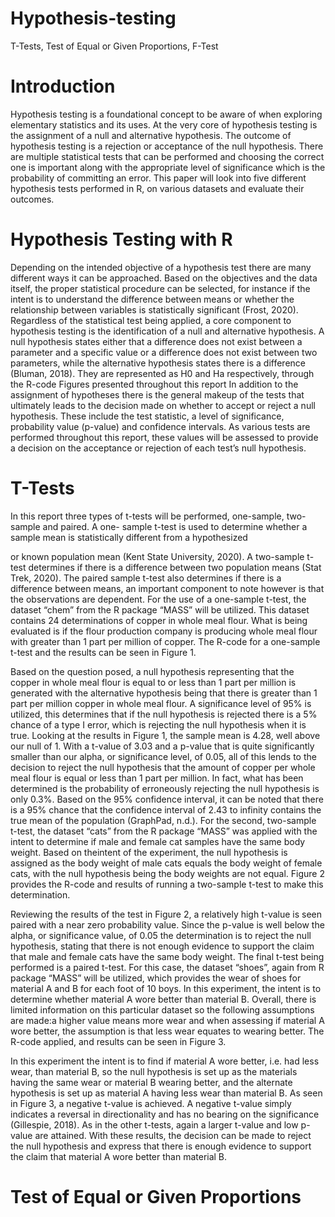 # Hypothesis-testing
T-Tests, Test of Equal or Given Proportions, F-Test

# Introduction

Hypothesis testing is a foundational concept to be aware of when exploring elementary statistics and
its uses. At the very core of hypothesis testing is the assignment of a null and alternative hypothesis.
The outcome of hypothesis testing is a rejection or acceptance of the null hypothesis. There are multiple
statistical tests that can be performed and choosing the correct one is important along with the
appropriate level of significance which is the probability of committing an error. This paper will look into
five different hypothesis tests performed in R, on various datasets and evaluate their outcomes.

# Hypothesis Testing with R

Depending on the intended objective of a hypothesis test there are many different ways it can be
approached. Based on the objectives and the data itself, the proper statistical procedure can be
selected, for instance if the intent is to understand the difference between means or whether the
relationship between variables is statistically significant (Frost, 2020). Regardless of the statistical test
being applied, a core component to hypothesis testing is the identification of a null and alternative
hypothesis. A null hypothesis states either that a difference does not exist between a parameter and a
specific value or a difference does not exist between two parameters, while the alternative hypothesis
states there is a difference (Bluman, 2018). They are represented as H0 and Ha respectively, through
the R-code Figures presented throughout this report
In addition to the assignment of hypotheses there is the general makeup of the tests that
ultimately leads to the decision made on whether to accept or reject a null hypothesis. These include
the test statistic, a level of significance, probability value (p-value) and confidence intervals. As various
tests are performed throughout this report, these values will be assessed to provide a decision on the
acceptance or rejection of each test’s null hypothesis.

# T-Tests

In this report three types of t-tests will be performed, one-sample, two-sample and paired. A one-
sample t-test is used to determine whether a sample mean is statistically different from a hypothesized

or known population mean (Kent State University, 2020). A two-sample t-test determines if there is a
difference between two population means (Stat Trek, 2020). The paired sample t-test also determines if
there is a difference between means, an important component to note however is that the observations
are dependent.
For the use of a one-sample t-test, the dataset “chem” from the R package “MASS” will be
utilized. This dataset contains 24 determinations of copper in whole meal flour. What is being evaluated is if the flour production company is producing whole meal flour with greater than 1 part per million of
copper. The R-code for a one-sample t-test and the results can be seen in Figure 1.



Based on the question posed, a null hypothesis representing that the copper in whole meal flour
is equal to or less than 1 part per million is generated with the alternative hypothesis being that there is
greater than 1 part per million copper in whole meal flour. A significance level of 95% is utilized, this
determines that if the null hypothesis is rejected there is a 5% chance of a type I error, which is
rejecting the null hypothesis when it is true. Looking at the results in Figure 1, the sample mean is 4.28,
well above our null of 1. With a t-value of 3.03 and a p-value that is quite significantly smaller than our
alpha, or significance level, of 0.05, all of this lends to the decision to reject the null hypothesis that the
amount of copper per whole meal flour is equal or less than 1 part per million. In fact, what has been
determined is the probability of erroneously rejecting the null hypothesis is only 0.3%. Based on the
95% confidence interval, it can be noted that there is a 95% chance that the confidence interval of 2.43
to infinity contains the true mean of the population (GraphPad, n.d.).
For the second, two-sample t-test, the dataset “cats” from the R package “MASS” was applied
with the intent to determine if male and female cat samples have the same body weight. Based on theintent of the experiment, the null hypothesis is assigned as the body weight of male cats equals the
body weight of female cats, with the null hypothesis being the body weights are not equal. Figure 2
provides the R-code and results of running a two-sample t-test to make this determination.


Reviewing the results of the test in Figure 2, a relatively high t-value is seen paired with a near
zero probability value. Since the p-value is well below the alpha, or significance value, of 0.05 the
determination is to reject the null hypothesis, stating that there is not enough evidence to support the
claim that male and female cats have the same body weight.
The final t-test being performed is a paired t-test. For this case, the dataset “shoes”, again from
R package “MASS” will be utilized, which provides the wear of shoes for material A and B for each foot
of 10 boys. In this experiment, the intent is to determine whether material A wore better than material
B. Overall, there is limited information on this particular dataset so the following assumptions are made:a higher value means more wear and when assessing if material A wore better, the assumption is that
less wear equates to wearing better. The R-code applied, and results can be seen in Figure 3.


In this experiment the intent is to find if material A wore better, i.e. had less wear, than material
B, so the null hypothesis is set up as the materials having the same wear or material B wearing better,
and the alternate hypothesis is set up as material A having less wear than material B. As seen in Figure
3, a negative t-value is achieved. A negative t-value simply indicates a reversal in directionality and has
no bearing on the significance (Gillespie, 2018). As in the other t-tests, again a larger t-value and low p-
value are attained. With these results, the decision can be made to reject the null hypothesis and
express that there is enough evidence to support the claim that material A wore better than material B.

# Test of Equal or Given Proportions
